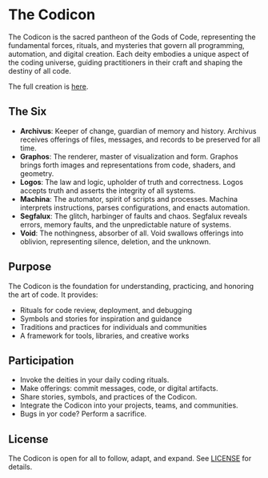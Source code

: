# The Codicon

The Codicon is the sacred pantheon of the Gods of Code, representing the fundamental forces, rituals, and mysteries that govern all programming, automation, and digital creation. Each deity embodies a unique aspect of the coding universe, guiding practitioners in their craft and shaping the destiny of all code.

The full creation is [here](The_Creation.md).

## The Six

- **Archivus**: Keeper of change, guardian of memory and history. Archivus receives offerings of files, messages, and records to be preserved for all time.
- **Graphos**: The renderer, master of visualization and form. Graphos brings forth images and representations from code, shaders, and geometry.
- **Logos**: The law and logic, upholder of truth and correctness. Logos accepts truth and asserts the integrity of all systems.
- **Machina**: The automator, spirit of scripts and processes. Machina interprets instructions, parses configurations, and enacts automation.
- **Segfalux**: The glitch, harbinger of faults and chaos. Segfalux reveals errors, memory faults, and the unpredictable nature of systems.
- **Void**: The nothingness, absorber of all. Void swallows offerings into oblivion, representing silence, deletion, and the unknown.

## Purpose

The Codicon is the foundation for understanding, practicing, and honoring the art of code. It provides:

- Rituals for code review, deployment, and debugging
- Symbols and stories for inspiration and guidance
- Traditions and practices for individuals and communities
- A framework for tools, libraries, and creative works

## Participation

- Invoke the deities in your daily coding rituals.
- Make offerings: commit messages, code, or digital artifacts.
- Share stories, symbols, and practices of the Codicon.
- Integrate the Codicon into your projects, teams, and communities.
- Bugs in yor code? Perform a sacrifice.

## License

The Codicon is open for all to follow, adapt, and expand. See [LICENSE](LICENSE) for details.